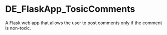 # DE_FlaskApp_TosicComments
A Flask web app that allows the user to post comments only if the comment is non-toxic.
